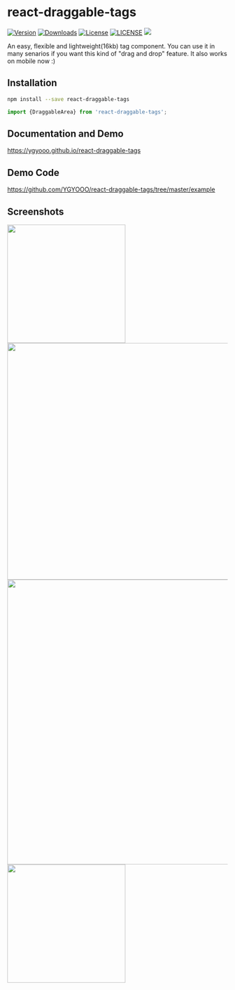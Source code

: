 # react-draggable-tags
[![Version](https://img.shields.io/badge/npm-v0.3.5-orange.svg)](https://www.npmjs.com/package/react-draggable-tags)
[![Downloads](https://img.shields.io/badge/downloads-800%2Fmonth-orange.svg)](https://www.npmjs.com/package/react-draggable-tags)
[![License](https://img.shields.io/badge/license-MIT-green.svg)](LICENSE)
[![LICENSE](https://img.shields.io/badge/license-Anti%20996-blue.svg)](https://github.com/996icu/996.ICU/blob/master/LICENSE)
[![](https://img.shields.io/badge/Weibo-%40YGY%E7%9A%84%E5%B0%8F%E5%8F%B7-red.svg?logo=data%3Aimage%2Fpng%3Bbase64%2CiVBORw0KGgoAAAANSUhEUgAAACAAAAAgCAYAAABzenr0AAAACXBIWXMAAAsTAAALEwEAmpwYAAAKTWlDQ1BQaG90b3Nob3AgSUNDIHByb2ZpbGUAAHjanVN3WJP3Fj7f92UPVkLY8LGXbIEAIiOsCMgQWaIQkgBhhBASQMWFiApWFBURnEhVxILVCkidiOKgKLhnQYqIWotVXDjuH9yntX167%2B3t%2B9f7vOec5%2FzOec8PgBESJpHmomoAOVKFPDrYH49PSMTJvYACFUjgBCAQ5svCZwXFAADwA3l4fnSwP%2FwBr28AAgBw1S4kEsfh%2F4O6UCZXACCRAOAiEucLAZBSAMguVMgUAMgYALBTs2QKAJQAAGx5fEIiAKoNAOz0ST4FANipk9wXANiiHKkIAI0BAJkoRyQCQLsAYFWBUiwCwMIAoKxAIi4EwK4BgFm2MkcCgL0FAHaOWJAPQGAAgJlCLMwAIDgCAEMeE80DIEwDoDDSv%2BCpX3CFuEgBAMDLlc2XS9IzFLiV0Bp38vDg4iHiwmyxQmEXKRBmCeQinJebIxNI5wNMzgwAABr50cH%2BOD%2BQ5%2Bbk4eZm52zv9MWi%2FmvwbyI%2BIfHf%2FryMAgQAEE7P79pf5eXWA3DHAbB1v2upWwDaVgBo3%2FldM9sJoFoK0Hr5i3k4%2FEAenqFQyDwdHAoLC%2B0lYqG9MOOLPv8z4W%2Fgi372%2FEAe%2Ftt68ABxmkCZrcCjg%2F1xYW52rlKO58sEQjFu9%2Bcj%2FseFf%2F2OKdHiNLFcLBWK8ViJuFAiTcd5uVKRRCHJleIS6X8y8R%2BW%2FQmTdw0ArIZPwE62B7XLbMB%2B7gECiw5Y0nYAQH7zLYwaC5EAEGc0Mnn3AACTv%2FmPQCsBAM2XpOMAALzoGFyolBdMxggAAESggSqwQQcMwRSswA6cwR28wBcCYQZEQAwkwDwQQgbkgBwKoRiWQRlUwDrYBLWwAxqgEZrhELTBMTgN5%2BASXIHrcBcGYBiewhi8hgkEQcgIE2EhOogRYo7YIs4IF5mOBCJhSDSSgKQg6YgUUSLFyHKkAqlCapFdSCPyLXIUOY1cQPqQ28ggMor8irxHMZSBslED1AJ1QLmoHxqKxqBz0XQ0D12AlqJr0Rq0Hj2AtqKn0UvodXQAfYqOY4DRMQ5mjNlhXIyHRWCJWBomxxZj5Vg1Vo81Yx1YN3YVG8CeYe8IJAKLgBPsCF6EEMJsgpCQR1hMWEOoJewjtBK6CFcJg4Qxwicik6hPtCV6EvnEeGI6sZBYRqwm7iEeIZ4lXicOE1%2BTSCQOyZLkTgohJZAySQtJa0jbSC2kU6Q%2B0hBpnEwm65Btyd7kCLKArCCXkbeQD5BPkvvJw%2BS3FDrFiOJMCaIkUqSUEko1ZT%2FlBKWfMkKZoKpRzame1AiqiDqfWkltoHZQL1OHqRM0dZolzZsWQ8ukLaPV0JppZ2n3aC%2FpdLoJ3YMeRZfQl9Jr6Afp5%2BmD9HcMDYYNg8dIYigZaxl7GacYtxkvmUymBdOXmchUMNcyG5lnmA%2BYb1VYKvYqfBWRyhKVOpVWlX6V56pUVXNVP9V5qgtUq1UPq15WfaZGVbNQ46kJ1Bar1akdVbupNq7OUndSj1DPUV%2Bjvl%2F9gvpjDbKGhUaghkijVGO3xhmNIRbGMmXxWELWclYD6yxrmE1iW7L57Ex2Bfsbdi97TFNDc6pmrGaRZp3mcc0BDsax4PA52ZxKziHODc57LQMtPy2x1mqtZq1%2BrTfaetq%2B2mLtcu0W7eva73VwnUCdLJ31Om0693UJuja6UbqFutt1z%2Bo%2B02PreekJ9cr1Dund0Uf1bfSj9Rfq79bv0R83MDQINpAZbDE4Y%2FDMkGPoa5hpuNHwhOGoEctoupHEaKPRSaMnuCbuh2fjNXgXPmasbxxirDTeZdxrPGFiaTLbpMSkxeS%2BKc2Ua5pmutG003TMzMgs3KzYrMnsjjnVnGueYb7ZvNv8jYWlRZzFSos2i8eW2pZ8ywWWTZb3rJhWPlZ5VvVW16xJ1lzrLOtt1ldsUBtXmwybOpvLtqitm63Edptt3xTiFI8p0in1U27aMez87ArsmuwG7Tn2YfYl9m32zx3MHBId1jt0O3xydHXMdmxwvOuk4TTDqcSpw%2BlXZxtnoXOd8zUXpkuQyxKXdpcXU22niqdun3rLleUa7rrStdP1o5u7m9yt2W3U3cw9xX2r%2B00umxvJXcM970H08PdY4nHM452nm6fC85DnL152Xlle%2B70eT7OcJp7WMG3I28Rb4L3Le2A6Pj1l%2Bs7pAz7GPgKfep%2BHvqa%2BIt89viN%2B1n6Zfgf8nvs7%2Bsv9j%2Fi%2F4XnyFvFOBWABwQHlAb2BGoGzA2sDHwSZBKUHNQWNBbsGLww%2BFUIMCQ1ZH3KTb8AX8hv5YzPcZyya0RXKCJ0VWhv6MMwmTB7WEY6GzwjfEH5vpvlM6cy2CIjgR2yIuB9pGZkX%2BX0UKSoyqi7qUbRTdHF09yzWrORZ%2B2e9jvGPqYy5O9tqtnJ2Z6xqbFJsY%2BybuIC4qriBeIf4RfGXEnQTJAntieTE2MQ9ieNzAudsmjOc5JpUlnRjruXcorkX5unOy553PFk1WZB8OIWYEpeyP%2BWDIEJQLxhP5aduTR0T8oSbhU9FvqKNolGxt7hKPJLmnVaV9jjdO31D%2BmiGT0Z1xjMJT1IreZEZkrkj801WRNberM%2FZcdktOZSclJyjUg1plrQr1zC3KLdPZisrkw3keeZtyhuTh8r35CP5c%2FPbFWyFTNGjtFKuUA4WTC%2BoK3hbGFt4uEi9SFrUM99m%2Fur5IwuCFny9kLBQuLCz2Lh4WfHgIr9FuxYji1MXdy4xXVK6ZHhp8NJ9y2jLspb9UOJYUlXyannc8o5Sg9KlpUMrglc0lamUycturvRauWMVYZVkVe9ql9VbVn8qF5VfrHCsqK74sEa45uJXTl%2FVfPV5bdra3kq3yu3rSOuk626s91m%2Fr0q9akHV0IbwDa0b8Y3lG19tSt50oXpq9Y7NtM3KzQM1YTXtW8y2rNvyoTaj9nqdf13LVv2tq7e%2B2Sba1r%2Fdd3vzDoMdFTve75TsvLUreFdrvUV99W7S7oLdjxpiG7q%2F5n7duEd3T8Wej3ulewf2Re%2FranRvbNyvv7%2ByCW1SNo0eSDpw5ZuAb9qb7Zp3tXBaKg7CQeXBJ9%2BmfHvjUOihzsPcw83fmX%2B39QjrSHkr0jq%2Fdawto22gPaG97%2BiMo50dXh1Hvrf%2Ffu8x42N1xzWPV56gnSg98fnkgpPjp2Snnp1OPz3Umdx590z8mWtdUV29Z0PPnj8XdO5Mt1%2F3yfPe549d8Lxw9CL3Ytslt0utPa49R35w%2FeFIr1tv62X3y%2B1XPK509E3rO9Hv03%2F6asDVc9f41y5dn3m978bsG7duJt0cuCW69fh29u0XdwruTNxdeo94r%2Fy%2B2v3qB%2FoP6n%2B0%2FrFlwG3g%2BGDAYM%2FDWQ%2FvDgmHnv6U%2F9OH4dJHzEfVI0YjjY%2BdHx8bDRq98mTOk%2BGnsqcTz8p%2BVv9563Or59%2F94vtLz1j82PAL%2BYvPv655qfNy76uprzrHI8cfvM55PfGm%2FK3O233vuO%2B638e9H5ko%2FED%2BUPPR%2BmPHp9BP9z7nfP78L%2FeE8%2Fsl0p8zAAAAIGNIUk0AAHolAACAgwAA%2Bf8AAIDpAAB1MAAA6mAAADqYAAAXb5JfxUYAAAbOSURBVHja7Jd9bFV3Gcc%2Fv3PO7bkv5d5CKfZtbSm9SCnVTQny5kBhRTaCMSCdmmxDE2I0UYLb%2FqjxDwyiIWp00XYa3aKjRCPOMgRm45LZtTg6YGOQDlDeelsYtKW33Nve3nteHv%2B4p5eWF9HFhH98kl%2FuyfM75%2Ff9Pq%2B%2F5yoR4X6Kxn2W%2B07A6Js7%2FwN%2FLKMGgdVX8K8cQsZzofQD24FNQAiwgT6gA%2Fgd8C6Q%2BZ94QIVsxtpLGD88HRXKqT8MrAUeAKYDRcBC4FvA34AdQEHOAx8E1yPuTJggGQ0sBUpAeBd43gO9AviAh4CPeYSeAeYCXwGG%2FhsCQaAQmOf9ngdOavl2KvWXUnAV%2FhWD4Ijg0jzJQNdbS4AfAMuBzwLvA99UsWjtvYADnlufBDYC5Z7eAr4D%2FBiF5cZ9BBquEFgxCCI%2BcdiI8DCQAA4BXYAJvAys8jz52L0IVACbgaeB%2FDvsnwSeAo6jwL3uI7j%2BMv4l8XIR%2B4BSfEQcz%2F6s9du93HgdKAUO6NsKi%2B4Gvgho8SzPu8s7I8ABIAaggq6ROVEQcGL%2BpB6xE66t9yrDHVK6lAKfBs544FEvL2YZd%2BkNa4GfA5X3CE8%2FEPesqkaYr0WscuvcNMe6HOy0L4a2hr9xWvLqb%2FwSiy8jPOGF4DXPc5E7Efgc8KvJpXLHOpBcfnwBeBj4JKBQoCIWYim0oN2s%2FO5WlcdrYvMlhErPm4PeCXIrgQbgF1PAlfK6joDjIK6bfVYKlFqsdH2x95zVk425MgTlc7foM%2B0faiamM4oG%2FBNIe%2FHXAG0ygTrP7YU5YBEknUbSGZS4iG6gDB2laYgI2BaSchBXUGYeyu%2BfSiTgxK33woavbLxDmfwM4c%2BSIYXwca8ikhMECoAfATUT4DKeRlIpVDCAMbsKX1UlRnkZWtEsVMAPjoMTH8bp68c%2BfxHrUi%2FuyAgqEECZJoigTbPeGv1j2SAOw6F1154Z756GEU2AywlcjgNvTBD4IrBmwhVuIolmGJjLl%2BBftQpz8SLM2loIBm%2B%2FD2wL%2B%2FwF0m92M3bwVca7DsPYGCoYBNQsvWh809grJa9rIefM2KFizJVX8S8a%2Bi3I28A5FYvWFgPdXiYjySRa8YeY9tSThDZtRC8uzoFduHSJ%2BPAwftOkqqqKQCAwhYw7OETihRdJ%2FPrFrPcCAS9f6HQTxk%2B1kP2yE89zZ%2Bw4gQqAjGZb5XrggYl46%2BXlTN%2BxnUDDI7mDu7u7aWtr49ixYwwMDBAKhairq2PDhg2sXr0a5SWqNrOQyLNPo5TGSMvzkMlAXh6ILNfy7Togo4WtA%2BkjMx10F%2F%2FS6xCL1h6MRWslNjsqvXPnS3LffpkQ27Zl7969smDBApkom8mroqJCWltbxXVdmSxOfESufv5x6S2tkFjNPIlFayfWW7G5tTN7S%2Bu5VFLPwBMz0YA6BHBdgitXEFq%2FLmf5kSNH2Lp1K6dOncrpwuEwc%2BbMwTRNent72blz55R9AC0Sxr%2F4E6i8PMS2J28tRChXIRst3yb11xI0IB9xEV0n0NCQe%2FPGjRu0trbS19dHMBhkzZo11NfXs3TpUjZv3kwkEgGgp6eHo0eP3t5OCwrAMG6W5F3mCQMYA2ag62izbt4Lw8PDdHZ2EolEaGpqorGxkb6%2BPvbs2UN7ezuJRMLrT4LjOLcdbvfGcDMZNF2frD7tzQhT%2Bv5xlALbxrl4aVIDVDiOQ3FxMdu2baOyspJly5aRTCbp6OgglUoBUFZWRk1NzW3g411d4DhZL9yUF4DrtxJoQSmU6zK6fz%2FiWVNUVMS6des4e%2FYsLS0t9PT0sGvXLtrb26eANTY2snDhwpsKy2LkJ89hnT6DZpo3Wzm8Aezx5oic6NsKi2JACKWW2H39SDqNf%2FkyfD4f1dXVnDx5kubmZl49dIhX9u1jZGQk9%2FGWLVtoamqisDDbvd14nPj3vs%2Fo7%2FeiNG2iBAHeAb7uXcdT88AbSAqB72JZX0Mpghs3MO2rW%2FBVz%2BbCwAC7d%2B%2FmYFsbl%2Fv7CYfDfPShB3n00cf4zNq1zAgGQWDs4EGSv3mJ8cNvonQtey9kwduBbwNH75iIkyaiAuBxyWSexXFmG9EogU%2BtJPLIKqidR79lk0ylMHwGMyIRZhgG8t5pEof%2FTrqri8zb7%2BBej4NpovJ8IDIIPAe8BFy8ayXcMpLpKDUfy1ovGasRQ6%2FXIxHMshJ8xSVooXxAsEdHyVy7hv3%2BVZzhYUinQdNRfhOU%2BgcifwD%2BBJwCxv%2FtiH3bTJi9Tv1AKbY9XxxnEa77IBBFqSLAzLZ3AU3LoGlDyjDOoWknEDnigV4GRv%2BjGf%2F%2Ff07vN4F%2FDQAn0tMI2WCvFwAAAABJRU5ErkJggg%3D%3D)](https://weibo.com/u/5352731024)


An easy, flexible and lightweight(16kb) tag component. You can use it in many senarios if you want this kind of "drag and drop" feature.
It also works on mobile now :)

## Installation
```sh
npm install --save react-draggable-tags
```

```js
import {DraggableArea} from 'react-draggable-tags';
```

## Documentation and Demo
https://ygyooo.github.io/react-draggable-tags

## Demo Code
https://github.com/YGYOOO/react-draggable-tags/tree/master/example

## Screenshots
<img src="https://github.com/YGYOOO/react-draggable-tags/raw/master/imgs/AddAddDelete.gif" width="270">
<img src="https://github.com/YGYOOO/react-draggable-tags/raw/master/imgs/CrossAreaDrag.gif" width="540">
<img src="https://github.com/YGYOOO/react-draggable-tags/raw/master/imgs/TagsInTags.gif" width="650">
<img src="https://github.com/YGYOOO/react-draggable-tags/raw/master/imgs/DraggableList.gif" width="270">
